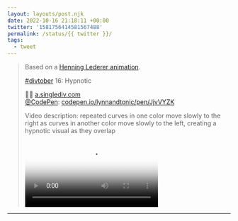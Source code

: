 ```yaml
---
layout: layouts/post.njk
date: 2022-10-16 21:18:11 +00:00
twitter: '1581756414581567488'
permalink: /status/{{ twitter }}/
tags: 
  - tweet
---
```


> Based on a [Henning Lederer animation](https://plainmagazine.com/spellbinding-animated-vintage-book-covers-henning-lederer/).
> 
> [#divtober](https://twitter.com/hashtag/divtober) 16: Hypnotic
> 
> 😵‍💫 [a.singlediv.com](https://a.singlediv.com)  
> [@CodePen](https://twitter.com/CodePen): [codepen.io/lynnandtonic/pen/JjvVYZK](https://codepen.io/lynnandtonic/pen/JjvVYZK)
> 
> <p class="sr-only">Video description: repeated curves in one color move slowly to the right as curves in another color move slowly to the left, creating a hypnotic visual as they overlap</p>
> 
> <video controls loop preload="metadata" poster="/img/FfOGjcKVEAAajAV.jpg"><source src="/img/1581756414581567488-FfOGjcKVEAAajAV.mp4">Your browser does not support the video tag.</video>

---
